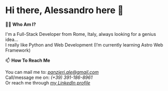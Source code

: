 # Hi there, Alessandro here 👋

🧑‍💻 **Who Am I?**

I'm a Full-Stack Developer from Rome, Italy, always looking for a genius idea...\
I really like Python and Web Development (I’m currently learning Astro Web Framework)

📫 **How To Reach Me**

You can mail me to: [*panzieri.ale@gmail.com*](mailto:panzieri.ale@gmail.com)\
Call/message me on: *(+39) 391-186-8961*\
Or reach me through [*my LinkedIn profile*](https://www.linkedin.com/in/alessandropanzieri/)
